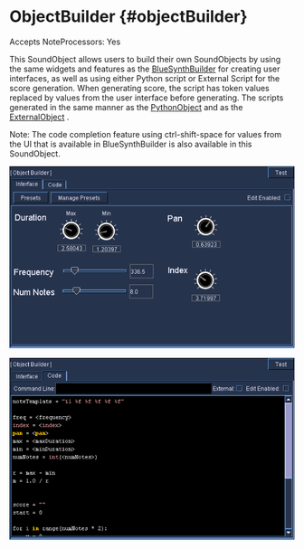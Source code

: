 ObjectBuilder {#objectBuilder}
=============

Accepts NoteProcessors: Yes

This SoundObject allows users to build their own SoundObjects by using
the same widgets and features as the
[BlueSynthBuilder](#blueSynthBuilder) for creating user interfaces, as
well as using either Python script or External Script for the score
generation. When generating score, the script has token values replaced
by values from the user interface before generating. The scripts
generated in the same manner as the [PythonObject](#pythonObject) and as
the [ExternalObject](#externalSoundObject) .

Note: The code completion feature using ctrl-shift-space for values from
the UI that is available in BlueSynthBuilder is also available in this
SoundObject.

![](images/objectBuilderUI.png)

![](images/objectBuilderCode.png)
